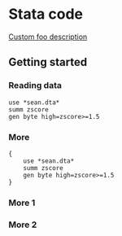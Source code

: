 # Stata code

[Custom foo description](#more-2)

## Getting started

### Reading data

```
use *sean.dta*
summ zscore
gen byte high=zscore>=1.5
```

### More


```
{
	use *sean.dta*
	summ zscore
	gen byte high=zscore>=1.5
}
```

### More 1

### More 2